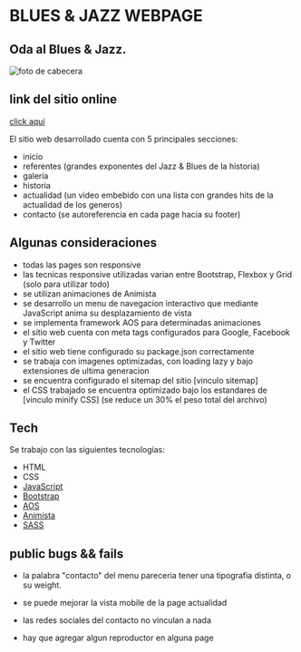 # BLUES & JAZZ WEBPAGE
## Oda al Blues & Jazz.
![foto de cabecera](<https://upload.wikimedia.org/wikivoyage/en/a/ab/Jazz_DOTM_Banner_1.jpg>)

## link del sitio online
[click aquí](<https://luttringer.github.io/PreEntrega2Menendez/index.html>)

El sitio web desarrollado cuenta con 5 principales secciones:
- inicio
- referentes (grandes exponentes del Jazz & Blues de la historia)
- galería 
- historia
- actualidad (un video embebido con una lista con grandes hits de la actualidad de los generos)
- contacto (se autoreferencia en cada page hacia su footer)

## Algunas consideraciones

- todas las pages son responsive
- las tecnicas responsive utilizadas varian entre Bootstrap, Flexbox y Grid (solo para utilizar todo)
- se utilizan animaciones de Animista
- se desarrollo un menu de navegacion interactivo que mediante JavaScript anima su desplazamiento de vista
- se implementa framework AOS para determinadas animaciones
- el sitio web cuenta con meta tags configurados para Google, Facebook y Twitter
- el sitio web tiene configurado su package.json correctamente
- se trabaja con imagenes optimizadas, con loading lazy y bajo extensiones de ultima generacion 
- se encuentra configurado el sitemap del sitio [vinculo sitemap] 
- el CSS trabajado se encuentra optimizado bajo los estandares de [vinculo minify CSS] (se reduce un 30% el peso total del archivo)




## Tech

Se trabajo con las siguientes tecnologías:

- HTML
- CSS
- [JavaScript]
- [Bootstrap]
- [AOS]
- [Animista]
- [SASS]

## public bugs && fails
- la palabra "contacto" del menu pareceria tener una tipografia distinta, o su weight. 
- se puede mejorar la vista mobile de la page actualidad
- las redes sociales del contacto no vinculan a nada
- hay que agregar algun reproductor en alguna page

   [JavaScript]: <https://www.javascript.com/>
   [Bootstrap]: <https://getbootstrap.com/>
   [AOS]: <https://michalsnik.github.io/aos/>
   [Animista]: <https://animista.net/>
   [SASS]: <https://sass-lang.com/>
